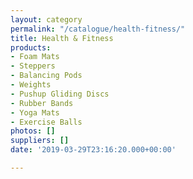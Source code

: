 ```yaml
---
layout: category
permalink: "/catalogue/health-fitness/"
title: Health & Fitness
products:
- Foam Mats
- Steppers
- Balancing Pods
- Weights
- Pushup Gliding Discs
- Rubber Bands
- Yoga Mats
- Exercise Balls
photos: []
suppliers: []
date: '2019-03-29T23:16:20.000+00:00'

---
```

